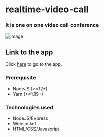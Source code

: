# realtime-video-call
### It is one on one video call conference
![image](https://user-images.githubusercontent.com/30776949/134113715-c01cfac6-5f04-4ca6-967b-14bd053c07d1.png)


## Link to the app

Click [here](https://videocall.niyonsaba.com/) to go to the app. 

### Prerequisite

- NodeJS (>=12+)
- Yarn (>=1.19+)

### Technologies used

- NodeJS/Express
- Websocket
- HTML/CSS/Javascript

